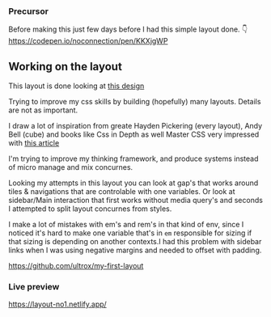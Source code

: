 ### Precursor
Before making this just few days before I had this simple layout done. 👇
https://codepen.io/noconnection/pen/KKXjgWP


## Working on the layout
This layout is done looking at [this
design](https://ishadeed.com/assets/flexbox/home.png)

Trying to improve my css skills by building (hopefully) many layouts. Details
are not as important.

I draw a lot of inspiration from greate Hayden Pickering (every layout), Andy
Bell (cube) and books like Css in Depth as well Master CSS very impressed with
[this
article](https://tiffanybbrown.com/2022/01/how-does-flexbox-work/index.html)

I'm trying to improve my thinking framework, and produce systems instead of
micro manage and mix concurnes. 

Looking my attempts in this layout you can look at gap's that works around
tiles & navigations that are controlable with one variables. Or look at
sidebar/Main interaction that first works without media query's and seconds I
attempted to split layout concurnes from styles.

I make a lot of mistakes with em's and rem's in that kind of env, since I
noticed it's hard to make one variable that's in `em` responsible for sizing if
that sizing is depending on another contexts.I had this problem with sidebar
links when I was using negative margins and needed to offset with padding.


https://github.com/ultrox/my-first-layout


### Live preview
https://layout-no1.netlify.app/

